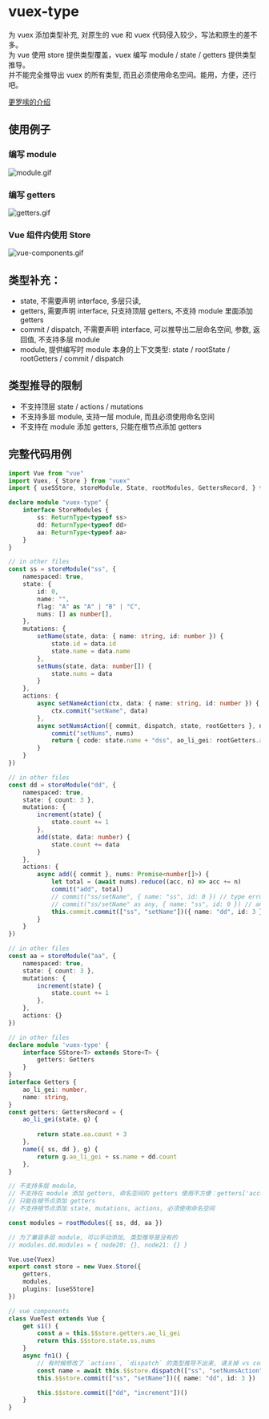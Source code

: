 # vuex-type

为 vuex 添加类型补充, 对原生的 vue 和 vuex 代码侵入较少，写法和原生的差不多。  
为 vue 使用 store 提供类型覆盖，vuex 编写 module / state / getters 提供类型推导。  
并不能完全推导出 vuex 的所有类型, 而且必须使用命名空间。能用，方便，还行吧。  

[更罗嗦的介绍](https://github.com/vitash/vuex-type/blob/master/assets/Introduction.md)

## 使用例子

### 编写 module
![module.gif](https://raw.githubusercontent.com/vitash/vuex-type/master/assets/module.gif)

### 编写 getters
![getters.gif](https://raw.githubusercontent.com/vitash/vuex-type/master/assets/getters.gif)

### Vue 组件内使用 Store
![vue-components.gif](https://raw.githubusercontent.com/vitash/vuex-type/master/assets/vue-components.gif)

## 类型补充：
- state, 不需要声明 interface, 多层只读, 
- getters, 需要声明 interface, 只支持顶层 getters, 不支持 module 里面添加 getters
- commit / dispatch, 不需要声明 interface, 可以推导出二层命名空间, 参数, 返回值, 不支持多层 module
- module, 提供编写时 module 本身的上下文类型: state / rootState / rootGetters / commit / dispatch

## 类型推导的限制
- 不支持顶层 state / actions / mutations
- 不支持多层 module, 支持一层 module, 而且必须使用命名空间
- 不支持在 module 添加 getters, 只能在根节点添加 getters

## 完整代码用例
``` typescript
import Vue from "vue"
import Vuex, { Store } from "vuex"
import { useSStore, storeModule, State, rootModules, GettersRecord, } from "vuex-type"

declare module "vuex-type" {
    interface StoreModules {
        ss: ReturnType<typeof ss>
        dd: ReturnType<typeof dd>
        aa: ReturnType<typeof aa>
    }
}

// in other files
const ss = storeModule("ss", {
    namespaced: true,
    state: {
        id: 0,
        name: "",
        flag: "A" as "A" | "B" | "C",
        nums: [] as number[],
    },
    mutations: {
        setName(state, data: { name: string, id: number }) {
            state.id = data.id
            state.name = data.name
        },
        setNums(state, data: number[]) {
            state.nums = data
        }
    },
    actions: {
        async setNameAction(ctx, data: { name: string, id: number }) {
            ctx.commit("setName", data)
        },
        async setNumsAction({ commit, dispatch, state, rootGetters }, nums: number[]) {
            commit("setNums", nums)
            return { code: state.name + "dss", ao_li_gei: rootGetters.ao_li_gei }
        }
    }
})

// in other files
const dd = storeModule("dd", {
    namespaced: true,
    state: { count: 3 },
    mutations: {
        increment(state) {
            state.count += 1
        },
        add(state, data: number) {
            state.count += data
        }
    },
    actions: {
        async add({ commit }, nums: Promise<number[]>) {
            let total = (await nums).reduce((acc, n) => acc += n)
            commit("add", total)
            // commit("ss/setName", { name: "ss", id: 0 }) // type error, commit 到其他模块, 目前无法推导
            // commit("ss/setName" as any, { name: "ss", id: 0 }) // any ok
            this.commit.commit(["ss", "setName"])({ name: "dd", id: 3 }) // ok
        }
    }
})

// in other files
const aa = storeModule("aa", {
    namespaced: true,
    state: { count: 3 },
    mutations: {
        increment(state) {
            state.count += 1
        },
    },
    actions: {}
})

// in other files
declare module 'vuex-type' {
    interface SStore<T> extends Store<T> {
        getters: Getters
    }
}
interface Getters {
    ao_li_gei: number,
    name: string,
}
const getters: GettersRecord = {
    ao_li_gei(state, g) {
        
        return state.aa.count + 3
    },
    name({ ss, dd }, g) {
        return g.ao_li_gei + ss.name + dd.count
    },
}

// 不支持多层 module, 
// 不支持在 module 添加 getters, 命名空间的 getters 使用不方便：getters['account/profile']
// 只能在根节点添加 getters
// 不支持根节点添加 state, mutations, actions, 必须使用命名空间

const modules = rootModules({ ss, dd, aa })

// 为了兼容多层 module, 可以手动添加, 类型推导是没有的
// modules.dd.modules = { node20: {}, node21: {} }

Vue.use(Vuex)
export const store = new Vuex.Store({
    getters,
    modules,
    plugins: [useSStore]
})

// vue components
class VueTest extends Vue {
    get s1() {
        const a = this.$$store.getters.ao_li_gei
        return this.$$store.state.ss.nums
    }
    async fn1() {
        // 有时候修改了 `actions`, `dispatch` 的类型推导不出来, 请关掉 vs code 再打开
        const name = await this.$$store.dispatch(["ss", "setNumsAction"])([2, 3, 3,])
        this.$$store.commit(["ss", "setName"])({ name: "dd", id: 3 })

        this.$$store.commit(["dd", "increment"])()
    }
}

```

